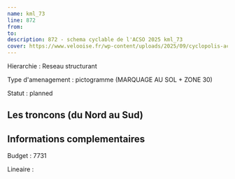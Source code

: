 ```yaml
---
name: kml_73 
line: 872
from: 
to:  
description: 872 - schema cyclable de l'ACSO 2025 kml_73 
cover: https://www.velooise.fr/wp-content/uploads/2025/09/cyclopolis-acso-default.jpg
---
```

Hierarchie : Reseau structurant

Type d'amenagement : pictogramme (MARQUAGE AU SOL + ZONE 30)

Statut : planned

## Les troncons (du Nord au Sud)

## Informations complementaires

Budget  : 7731 

Lineaire :

